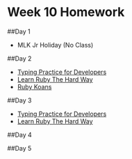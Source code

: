 # Week 10 Homework

##Day 1
- MLK Jr Holiday (No Class)

##Day 2
- <a href="https://typing.io/">Typing Practice for Developers</a>
- <a href="https://learnrubythehardway.org/book/">Learn Ruby The Hard Way</a> 
- <a href="http://rubykoans.com/">Ruby Koans</a>

##Day 3
- <a href="https://typing.io/">Typing Practice for Developers</a>
- <a href="https://learnrubythehardway.org/book/">Learn Ruby The Hard Way</a>

##Day 4


##Day 5
